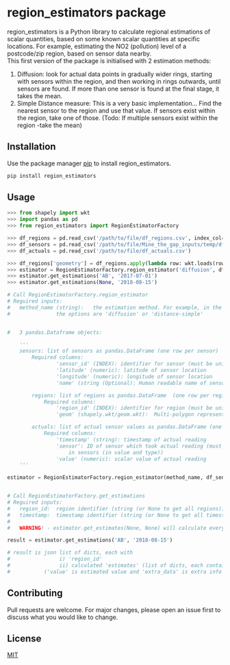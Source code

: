 # region_estimators package

region_estimators is a Python library to calculate regional estimations of scalar quantities, based on some known scalar quantities at specific locations.
For example, estimating the NO2 (pollution) level of a postcode/zip region, based on sensor data nearby.  
This first version of the package is initialised with 2 estimation methods: 
1. Diffusion: look for actual data points in gradually wider rings, starting with sensors within the region, and then working in rings outwards, until sensors are found. If more than one sensor is found at the final stage, it takes the mean.
2. Simple Distance measure: This is a very basic implementation... Find the nearest sensor to the region and use that value. 
If sensors exist within the region, take one of those. (Todo: If multiple sensors exist within the region -take the mean)

## Installation

Use the package manager [pip](https://pip.pypa.io/en/stable/) to install region_estimators.

```bash
pip install region_estimators
```

## Usage

```python
>>> from shapely import wkt
>>> import pandas as pd
>>> from region_estimators import RegionEstimatorFactory

>>> df_regions = pd.read_csv('/path/to/file/df_regions.csv', index_col='region_id')
>>> df_sensors = pd.read_csv('/path/to/file/Mine_the_gap_inputs/temp/df_sensors.csv', index_col='sensor_id')
>>> df_actuals = pd.read_csv('/path/to/file/df_actuals.csv')

>>> df_regions['geometry'] = df_regions.apply(lambda row: wkt.loads(row.geometry), axis=1)
>>> estimator = RegionEstimatorFactory.region_estimator('diffusion', df_sensors, df_regions, df_actuals)
>>> estimator.get_estimations('AB', '2017-07-01')
>>> estimator.get_estimations(None, '2018-08-15')

# Call RegionEstimatorFactory.region_estimator
# Reguired inputs: 
# 	method_name (string): 	the estimation method. For example, in the first version 
# 				the options are 'diffusion' or 'distance-simple'


# 	3 pandas.Dataframe objects:

	'''
	sensors: list of sensors as pandas.DataFrame (one row per sensor)
	    Required columns:
                'sensor_id' (INDEX): identifier for sensor (must be unique to each sensor)
                'latitude' (numeric): latitude of sensor location
                'longitude' (numeric): longitude of sensor location
                'name' (string (Optional): Human readable name of sensor

        regions: list of regions as pandas.DataFrame  (one row per region)
            Required columns:
                'region_id' (INDEX): identifier for region (must be unique to each region)
                'geom' (shapely.wkt/geom.wkt):  Multi-polygon representing regions location and shape.

        actuals: list of actual sensor values as pandas.DataFrame (one row per timestamp)
            Required columns:
                'timestamp' (string): timestamp of actual reading
                'sensor': ID of sensor which took actual reading (must match with a sensors.sensor_id
					in sensors (in value and type))
                'value' (numeric): scalar value of actual reading
	'''

estimator = RegionEstimatorFactory.region_estimator(method_name, df_sensors, df_regions, df_actuals)


# Call RegionEstimatorFactory.get_estimations
# Reguired inputs: 
# 	region_id:  region identifier (string (or None to get all regions))
# 	timestamp:  timestamp identifier (string (or None to get all timestamps))
#	
#	WARNING! - estimator.get_estimates(None, None) will calculate every region at every timestamp.

result = estimator.get_estimations('AB', '2018-08-15')

# result is json list of dicts, each with
#                i) 'region_id'
#                ii) calculated 'estimates' (list of dicts, each containing 'value', 'extra_data', 'timestamp')
#			('value' is estimated value and 'extra_data' is extra info about estimation calculation.)

```

## Contributing
Pull requests are welcome. For major changes, please open an issue first to discuss what you would like to change.

## License
[MIT](https://opensource.org/licenses/MIT)
